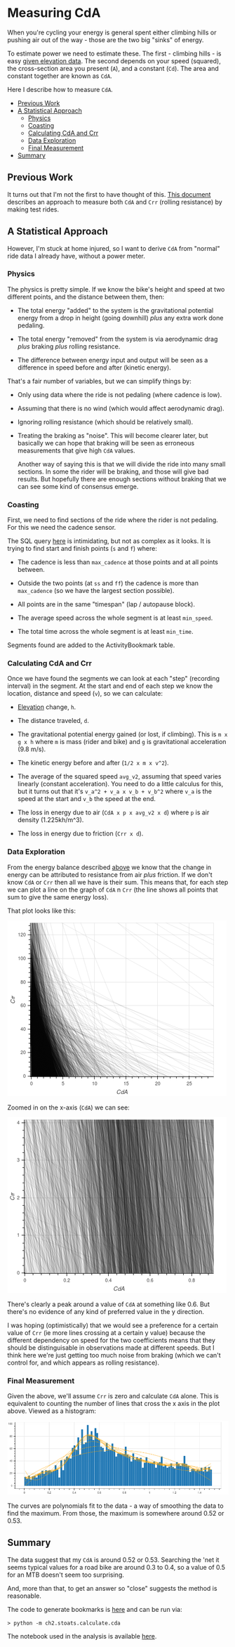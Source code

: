 
# Measuring CdA

When you're cycling your energy is general spent either climbing hills
or pushing air out of the way - those are the two big "sinks" of
energy.

To estimate power we need to estimate these.  The first - climbing
hills - is easy [given elevation data](elevation).  The second depends
on your speed (squared), the cross-section area you present (`A`), and
a constant (`Cd`).  The area and constant together are known as `CdA`.

Here I describe how to measure `CdA`.

* [Previous Work](#previous-work)
* [A Statistical Approach](#a-statistical-approach)
  * [Physics](#physics)
  * [Coasting](#coasting)
  * [Calculating CdA and Crr](#calculating-cda-and-crr)
  * [Data Exploration](#data-exploration)
  * [Final Measurement](#final-measurement)
* [Summary](#summary)

## Previous Work

It turns out that I'm not the first to have thought of this.  [This
document](https://github.com/andrewcooke/choochoo/blob/master/data/dev/indirect-cda.pdf)
describes an approach to measure both `CdA` and `Crr` (rolling
resistance) by making test rides.

## A Statistical Approach

However, I'm stuck at home injured, so I want to derive `CdA` from
"normal" ride data I already have, without a power meter.

### Physics

The physics is pretty simple.  If we know the bike's height and speed
at two different points, and the distance between them, then:

  * The total energy "added" to the system is the gravitational
    potential energy from a drop in height (going downhill) *plus* any
    extra work done pedaling.

  * The total energy "removed" from the system is via aerodynamic drag
    *plus* braking *plus* rolling resistance.

  * The difference between energy input and output will be seen as a
    difference in speed before and after (kinetic energy).

That's a fair number of variables, but we can simplify things by:

  * Only using data where the ride is not pedaling (where cadence is
    low).

  * Assuming that there is no wind (which would affect aerodynamic
    drag).

  * Ignoring rolling resistance (which should be relatively small).

  * Treating the braking as "noise".  This will become clearer later,
    but basically we can hope that braking will be seen as erroneous
    measurements that give high `CdA` values.

    Another way of saying this is that we will divide the ride into
    many small sections.  In some the rider will be braking, and those
    will give bad results.  But hopefully there are enough sections
    without braking that we can see some kind of consensus emerge.

### Coasting

First, we need to find sections of the ride where the rider is not
pedaling.  For this we need the cadence sensor.

The SQL query
[here](https://github.com/andrewcooke/choochoo/blob/master/ch2/stoats/calculate/cda.py#L39)
is intimidating, but not as complex as it looks.  It is trying to find
start and finish points (`s` and `f`) where:

  * The cadence is less than `max_cadence` at those points and at all
    points between.

  * Outside the two points (at `ss` and `ff`) the cadence is more than
    `max_cadence` (so we have the largest section possible).

  * All points are in the same "timespan" (lap / autopause block).

  * The average speed across the whole segment is at least
    `min_speed`.

  * The total time across the whole segment is at least `min_time`.

Segments found are added to the ActivityBookmark table.

### Calculating CdA and Crr

Once we have found the segments we can look at each "step" (recording
interval) in the segment.  At the start and end of each step we know
the location, distance and speed (`v`), so we can calculate:

  * [Elevation](elevation) change, `h`.

  * The distance traveled, `d`.

  * The gravitational potential energy gained (or lost, if climbing).
    This is `m x g x h` where `m` is mass (rider and bike) and `g` is
    gravitational acceleration (9.8 m/s).

  * The kinetic energy before and after (`1/2 x m x v^2`).

  * The average of the squared speed `avg_v2`, assuming that speed
    varies linearly (constant acceleration).  You need to do a little
    calculus for this, but it turns out that it's `v_a^2 + v_a x v_b +
    v_b^2` where `v_a` is the speed at the start and `v_b` the speed
    at the end.

  * The loss in energy due to air (`CdA x p x avg_v2 x d`) where `p`
    is air density (1.225kh/m^3).

  * The loss in energy due to friction (`Crr x d`).

### Data Exploration

From the energy balance described [above](#physics) we know that the
change in energy can be attributed to resistance from air *plus*
friction.  If we don't know `CdA` or `Crr` then all we have is their
sum.  This means that, for each step we can plot a line on the graph
of `CdA` n `Crr` (the line shows all points that sum to give the same
energy loss).

That plot looks like this:

![](cda-crr-1.png)

Zoomed in on the x-axis (`CdA`) we can see:

![](cda-crr-2.png)

There's clearly a peak around a value of `CdA` at something like 0.6.
But there's no evidence of any kind of preferred value in the y
direction.

I was hoping (optimistically) that we would see a preference for a
certain value of `Crr` (ie more lines crossing at a certain y value)
because the different dependency on speed for the two coefficients
means that they should be distinguisable in observations made at
different speeds.  But I think here we're just getting too much noise
from braking (which we can't control for, and which appears as rolling
resistance).

### Final Measurement

Given the above, we'll assume `Crr` is zero and calculate `CdA` alone.
This is equivalent to counting the number of lines that cross the x
axis in the plot above.  Viewed as a histogram:

![](cda-poly.png)

The curves are polynomials fit to the data - a way of smoothing the
data to find the maximum.  From those, the maximum is somewhere around
0.52 or 0.53.

## Summary

The data suggest that my `CdA` is around 0.52 or 0.53.  Searching the
'net it seems typical values for a road bike are around 0.3 to 0.4, so
a value of 0.5 for an MTB doesn't seem too surprising.

And, more than that, to get an answer so "close" suggests the method
is reasonable.

The code to generate bookmarks is
[here](https://github.com/andrewcooke/choochoo/blob/master/ch2/stoats/calculate/cda.py)
and can be run via:

    > python -m ch2.stoats.calculate.cda

The notebook used in the analysis is available
[here](https://github.com/andrewcooke/choochoo/blob/master/notebooks/power/plot_cda_k.ipynb).  
